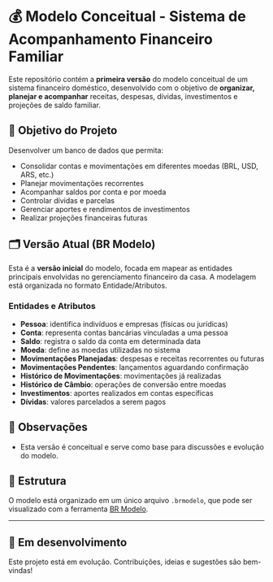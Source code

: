 # 💰 Modelo Conceitual - Sistema de Acompanhamento Financeiro Familiar

Este repositório contém a **primeira versão** do modelo conceitual de um sistema financeiro doméstico, desenvolvido com o objetivo de **organizar, planejar e acompanhar** receitas, despesas, dívidas, investimentos e projeções de saldo familiar.

## 🧭 Objetivo do Projeto

Desenvolver um banco de dados que permita:

- Consolidar contas e movimentações em diferentes moedas (BRL, USD, ARS, etc.)
- Planejar movimentações recorrentes
- Acompanhar saldos por conta e por moeda
- Controlar dívidas e parcelas
- Gerenciar aportes e rendimentos de investimentos
- Realizar projeções financeiras futuras

## 🗂️ Versão Atual (BR Modelo)

Esta é a **versão inicial** do modelo, focada em mapear as entidades principais envolvidas no gerenciamento financeiro da casa. A modelagem está organizada no formato Entidade/Atributos.

### Entidades e Atributos

- **Pessoa**: identifica indivíduos e empresas (físicas ou jurídicas)
- **Conta**: representa contas bancárias vinculadas a uma pessoa
- **Saldo**: registra o saldo da conta em determinada data
- **Moeda**: define as moedas utilizadas no sistema
- **Movimentações Planejadas**: despesas e receitas recorrentes ou futuras
- **Movimentações Pendentes**: lançamentos aguardando confirmação
- **Histórico de Movimentações**: movimentações já realizadas
- **Histórico de Câmbio**: operações de conversão entre moedas
- **Investimentos**: aportes realizados em contas específicas
- **Dívidas**: valores parcelados a serem pagos

## 🧩 Observações

- Esta versão é conceitual e serve como base para discussões e evolução do modelo.

## 📌 Estrutura

O modelo está organizado em um único arquivo `.brmodelo`, que pode ser visualizado com a ferramenta [BR Modelo](https://github.com/brassoft/brModelo).

---

## 🚧 Em desenvolvimento

Este projeto está em evolução. Contribuições, ideias e sugestões são bem-vindas!
